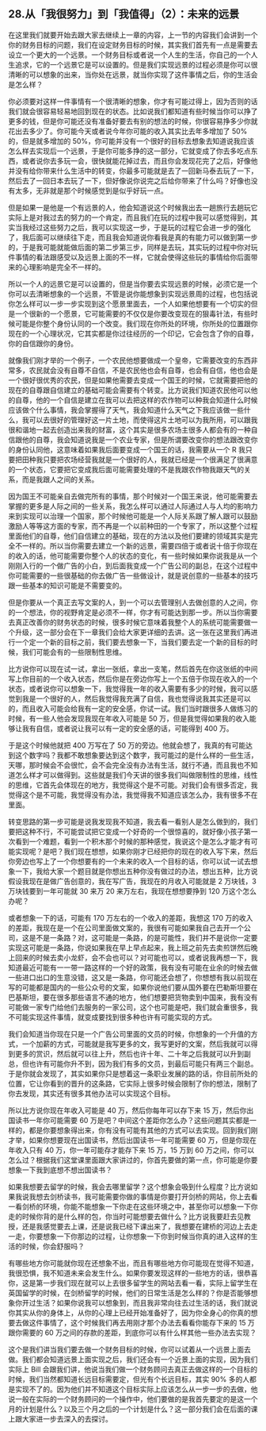 ## 28.从「我很努力」到「我值得」（2）：未来的远景
在这里我们就要开始去跟大家去继续上一章的内容，上一节的内容我们会讲到一个你的财务目标的问题，我们在设定财务目标的时候，其实我们首先有一点是需要去设立一个更大的一个远景。一个财务目标或者说一个人生的生活，你自己的一个人生追求，它的一个远景它是可以设置的。但是我们实现远景的过程必须是你可以很清晰的可以想象的出来，当你处在远景，就当你实现了这件事情之后，你的生活会是怎么样？


你必须要对这样一件事情有一个很清晰的想象，你才有可能过得上，因为否则的话我们就会很容易轻易地回到现在的状态。比如说我们都知道有些时候当你可以挣了更多的钱，但是你可能还没有准备好要去有别的想法的时候，你很容易挣多少你就花出去多少了。你可能今天或者说今年你可能的收入其实比去年多增加了 50% 的，但是就多增加的 50%，你可能并没有一个很好的目标去想象去知道说我应该怎么样去实现后一个远景，于是你可能多挣的这一部分，它就变成了你去多吃点东西，或者说你去多玩一会，很快就能花掉过去，而且你会发现花完了之后，好像他并没有给你带来什么生活中的转变，你最多可能就是去了一回新马泰去玩了一下，然后去了一回日本去玩了一下，但好像说你说完之后给你带来了什么吗？好像也没有太多，无非就是那个时候感觉到是似乎好玩一点。


但是如果一是他是一个有远景的人，他会知道说这个时候我出去一趟旅行去趟玩它实际上是对我过去的努力的一个肯定，而且我们在玩的过程中我可以感觉得到，其实当我经过这些努力之后，我可以实现这一步，于是玩的过程它会进一步的强化了，我后面可以继续往下走，而且我会知道说你看我是真的有能力可以做到第一步的，于是我可能就能做后面的第二步第三步，同样是去玩，其实玩的过程中你对玩件事情的看法跟感受以及远景上面的不一样，它就会使得这些玩的事情给你后面带来的心理影响是完全不一样的。


所以一个人的远景它是可以设置的，但是当你要去实现远景的时候，必须它是一个你可以去清晰想象的一个远景，不管是说你能想象到实现远景周的过程，也包括说你怎么样可以一步一步实现到这个愿景里面去，一个人如果他想要有一个切实的但是一个很新的一个愿景，它可能需要的不仅仅是你要改变现在的狠毒针法，有些时候可能是你整个身份认同的一个改变。我们现在你所处的环境，你所处的位置跟你现在的一个心理状况，它其实都是你过往经历的一个印记，它会包含了你的自尊，你的自信跟你的身份。


就像我们刚才举的一个例子，一个农民他想要做成一个皇帝，它需要改变的东西非常多，农民就会没有自尊不自信，不是农民他也会有自尊，也会有自信，他也会是一个很好很优秀的农民，但是如果他需要去变成一个国王的时候，它就需要把他的现在的自尊跟自信建立的基础可能会需要有个转变。比方说我们知道农民他可以他的自尊，他的一个自信是建立在我可以去把这样的农作物可以种我会知道什么时候应该做个什么事情，我会掌握得了天气，我会知道什么天气之下我应该做一些什么，我可以去很好的管理好这一片土地，而使得这片土地可以为我所用，可以跟我很和谐地一起去创造出来我的财富，这个其实是很多农场主很多人都会有的一种自信跟他的自尊，我会知道说我是一个农业专家，但是所谓要改变你的想法跟改变你的身份认同他，这意味着如果我后面要变成一个国王的话，我需要从一个 R 我只要把田种我只要把农场经营我就是一个很好的人，我就已经是一个很满足了很满意的一个状态，它要把它变成我后面可能需要处理的不是我跟农作物我跟天气的关系，而是我跟人之间的关系。


因为国王不可能亲自去做完所有的事情，那个时候对一个国王来说，他可能需要去掌握的更多是人际之间的一些关系，我怎么样可以通过人际通过人与人均的影响力来到实现可以治理一个国家，那个时候他可能是一个人际关系跟了解人跟可以鼓励激励人等等这方面的专家，而不再是一个以前种田的一个专家了，所以这整个过程里面他们的自尊，他们自信建立的基础，现在的方法以及他们要建的领域其实是完全不一样的。所以当你需要去建立一个新的远景，需要四倍于或者说十倍于你现在的收入的话，他可能需要你整个人的状态的变化，有一些时候如果你说我是从一个刚刚入行的一个做广告的小白，到后面我变成一个广告公司的副总，在这个过程中你可能需要的一些很基础的你去做广告一些做设计，就是说创意的一些基本的技巧跟一些基本的知识可能是不需要变的。


但是你要从一个真正去写文案的人，到一个可以去管理别人去做创意的人之间，你的一个想法，你的视野肯定是必须不一样，你才有可能达到那一步。所以当你需要去真正改善你的财务状态的时候，很多时候它意味着我整个人的系统可能需要做一个升级，这一部分会在下一章我们会给大家更详细的去讲。这一张在这里我们再进行一个定一个新的目标之前，我们要去想象一下，当我们要去定一个新的目标的时候，我们可能会有的一些限制性思维。


比方说你可以现在试一试，拿出一张纸，拿出一支笔，然后首先在你这张纸的中间写上你目前的一个收入状态，然后你是在旁边你写上一个五倍于你现在收入的一个状态，或者说你可以想象一下，我觉得我一年的收入需要有多少的时候，我可以感觉到我是一个很好的人，然后我觉得我充满了自信，我也觉得说我其实还是可以的，而且收入可能会给我有一定的安全感，你试一试。我们当时跟很多人做练习的时候，有一些人他会发现我现在年收入可能是 50 万，但是我觉得如果我的收入能够让我有自信，或者说让我可以有一定的安全感的话，可能得到 400 万。


于是这个时候他就把 400 万写在了 50 万的旁边。他就会想了，我真的有可能达到这个数字吗？我都不敢想象要达到这个数字，我可能过的是什么样的一些生活，天哪，那时候会不会很忙，会不会完全没有办法有生活，就行不通，而且我也不知道怎么样才可以做得到。这些就是我们今天讲的很多我们叫做限制性的思维，线性的思维，它首先会体现在的地方，我觉得这个是不可能。对我们会有很多否定，我觉得这个是不可能，我觉得没有办法，我觉得我不知道应该怎么办，我有很多不在里面。


转变思路的第一步可能是说我发现我不知道，我去看一看别人是怎么做到的，我们要把这种不行，不可能尝试把它变成一个好奇的一个很惊喜的，就好像小孩子第一次看到一个难题，看到一个积木那个时候的那种感觉，我说这个是怎么才能才有可能实现呢？是吧？我们现在想想，如果你刚才已经把你的现在的收入写下来，然后你旁边也写上了一个你想要有的一个未来的收入一个目标的话，你可以试一试去想象一下，我给大家一个题目就是你想出五种你没有做过的办法，想出五种，比方说假设我现在是做广告创意的，我在写广告，我现在的月收入可能就是 2 万块钱，3 万块钱要到一年可能就 30 来万 20 来万左右，我现在想想要挣到 120 万这个怎么办呢？


或者想象一下的话，可能有 170 万左右的一个收入的差距，我想这 170 万的收入的差距，我现在是一个在公司里面做文案的，我很有可能如果我自己去开一个公司，这是不是一条路？对，这可能是一条路，的是可能性，我们并不是说你一定要实现这可能是一条路，你说如果我在早上早点起来，我上班之前先去卖煎饼然后晚上回来的时候去卖小龙虾，会不会也可以？对可能也可以，或者说我再想一下，我知道最近可能有一一带一路这样的一个好的政策，我有没有可能在业余的时候去做一些进口出口的生意没错，这又是一条路，你可能还会想了，你想想有我以前现在写的可能都是国内的一些公众号的文案，如果你说他们要从国外要在巴勒斯坦要在巴基斯坦，要在很多那些语言不通的地方，他们想要把货物卖到中国来，我有没有可能做一家专门给他们去服务的一家公司，这个也可能是吧，我们就会重很多，我不可能实现这件事情，就变成要找到很多种也许有可能实现的方式。


我们会知道当你现在只是一个广告公司里面的文员的时候，你想象的一个升值的方式，一个加薪的方式，可能就是我写更多的文，我写更好的文案，然后我就可以得到更多的赏识，然后就可以往上升，然后也许十年、二十年之后我就可以升到副总，但也许有可能你升不到，因为我们有多的文员，到最后可能只有两三个副总。于是你就会发现了，其实如果你只是想着这一条职业发展的路的话，你目前所处的位置，它让你看到的晋升的这条路，它实际上很多时候会限制了你的想法，限制了你去发现，其实还有很多其他办法可以实现这个目标。


所以比方说你现在年收入可能是 40 万，然后你每年可以存下来 15 万，然后你出国读书一年你可能需要 60 万是吧？中间这个差距你怎么办？这些问题其实都是一样的，都是你要想象得出来，你有没有可能有其他的方式可以去实现。回到我们刚才举，如果你想要现在出国读书，然后出国读书一年可能需要 60 万，但是你现在年收入只有 40 万，你一年可能存才能存下来 15 万，15 万到 60 万之间，你可以怎么过？根据我们这堂课里面跟大家讲过的，你首先要做的第一点，你可能是你要想象一下我到底想不想出国读书？


如果我想要去留学的时候，我会去哪里留学？这个想象会吸到什么程度？比方说如果我说我想去剑桥读书，我可能需要你做的事情是你要打开剑桥的网站，你上去看一看剑桥的环境，你能不能想象一下你走在这些环境之中，甚至你可以想象一下你走的时候你背的是什么样的包，你当时可能想要去做什么？比方说我要赶去见教授，还是我感觉要去上课，还是说我已经下课出来了，我想要在建桥的河边上去走一走，你要想象一下你那边的过程，让你想象一下你到时候当你真的进入这样的生活的时候，你会舒服吗？


有哪些地方你可能就你现在还想象不出，而且有哪些地方你可能现在觉得不知道，我很恐惧，我不知道未来会发生什么。如果你要发现这样的一些地方的话，很恭喜你，这是第一步我们现在就可以上去很多留学生的网站去看一看，实际上留学生在英国留学的时候，在剑桥留学的时候，他们的日常生活是怎么样的？你是否能够想象你开过生活？如果你说我可以想象到，而且我非常向往去过生活的话，我们就说你其实从你的身体上，从你的心理上已经开始准备好了，因为你全身心的你真的想要去做这件事情了，这个时候我们再去用刚才那个办法去看看你能存下来的 15 万跟你需要的 60 万之间的存款的差距，到底你可以有什么样其他一些办法去实现？


这个是我们讲当我们要去做一个财务目标的时候，你可以试着从一个远景上面去做。我们都会知道远景上面实现之后，我们还会有一个近景上面的实现，因为我们实际上 Bill 会跟我们讲，他说当我们做一个财务顾问去真正去做这样的一个目标的时候，我们当然都知道长远目标需要定，但光有个长远目标，其实 90% 多的人都是实现不了的。因为他们并不知道这个目标实际上应该怎么从一步一步的去做，他说一般在实际的一个财务顾问的一个操作中，他们要做的是我首先要定的是这一个月的计划是什么？以及三个月之后的一个计划是什么？这一部分我们会在后面的课上跟大家进一步去深入的去探讨。

